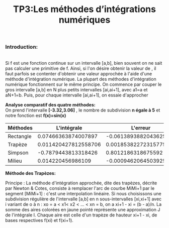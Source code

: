<h1><center>TP3:Les méthodes d’intégrations numériques</h1></center><br>
<h3>Introduction:</h3><br>
  Si f est une fonction continue sur un intervalle [a,b], bien souvent on ne sait pas calculer une primitive de f. Ainsi, si l'on désire obtenir la valeur de , il faut parfois se contenter d'obtenir une valeur approchée à l'aide d'une méthode d'intégration numérique.
  La plupart des méthodes d'intégration numérique fonctionnent sur le même principe. On commence par couper le gros intervalle [a,b] en N plus petits intervalles [ai,ai+1], avec a1=a et aN+1=b. Puis, pour chaque intervalle [ai,ai+1], on essaie d'approcher 

**Analyse comparatif des quatre méthodes:**<br>
On prend l'intervalle **[-3.32,3.06]** , le nombre de subdivision **n égale à 5** et notre fonction est **f(x)=sin(x)**

| Méthodes  | L'intégrale          | L'erreur               |
|-----------|----------------------|------------------------|
| Rectangle | 0.07466363874007897  | -0.061389388204362516  |
| Trapèze   | 0.011420427812558706 | 0.0018538227231577557  |
| Simpson   | -0.7879443813318426  | 0.8012186318675592     |
| Milieu    | 0.014220456986109    | -0.0009462064503925373 |


**Méthode des Trapèzes:**

Principe : La méthode d'intégration approchée, dite des trapèzes, décrite par Newton & Cotes, consiste à remplacer l'arc de courbe MiMi+1 par le segment [MiMi+1] : c'est une interpolation linéaire. Si nous choisissons une subdivision régulière de l'intervalle [a,b] en n sous-intervalles [xi,xi+1] avec i variant de o à n : xo = a < x1< x2 < ... < xn = b, on a xi+1 - xi = (b - a)/n. La somme des aires colorées en jaune pointé représente une approximation J de l'intégrale I. Chaque aire est celle d'un trapèze de hauteur xi+1 - xi, de bases respectives f(xi) et f(xi+1).
